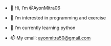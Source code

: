 - 👋 Hi, I’m @AyonMitra06
- 👀 I’m interested in programming and exercise
- 🌱 I’m currently learning python

- 📫 My email: ayonmitra50@gmail.com 

<!--Hehe
--->
